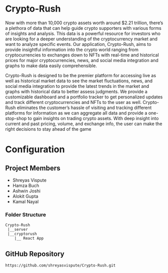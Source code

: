 # Crypto-Rush

Now with more than 10,000 crypto assets worth around $2.21 trillion, there’s a plethora of data
that can help guide crypto supporters with various forms of insights and analysis. This data is a
powerful resource for investors who are looking for a deeper understanding of the
cryptocurrency market and want to analyze specific events. Our application, Crypto-Rush, aims
to provide insightful information into the crypto world ranging from cryptocurrencies to
exchanges down to NFTs with real-time and historical prices for major cryptocurrencies, news,
and social media integration and graphs to make data easily comprehensible.

Crypto-Rush is designed to be the premier platform for accessing live as well as historical
market data to see the market fluctuations, news, and social media integration to provide the
latest trends in the market and graphs with historical data to better assess judgments. We
provide a customizable dashboard and a portfolio tracker to get personalized updates and track
different cryptocurrencies and NFTs to the user as well. Crypto-Rush eliminates the customer’s
hassle of visiting and tracking different platforms for information as we can aggregate all data
and provide a one-stop-shop to gain insights on trading crypto assets. With deep insight into
current and past pricing, volume, and exchange info, the user can make the right decisions to
stay ahead of the game

# Configuration

## Project Members

- Shreyas Vispute
- Hamza Buch
- Ashwin Joshi
- Alokit Gupta
- Kamal Nayal

### Folder Structure

    Crypto-Rush
     |__server
     |__cryptorush
        |__ React App

## GitHub Repository

```
https://github.com/shreyasvispute/Crypto-Rush.git
```
